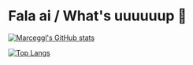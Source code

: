 # Fala ai / What's uuuuuup 👻

[![Marceggl's GitHub stats](https://github-readme-stats.vercel.app/api?username=Marceggl&hide=prs&show_icons=true&theme=transparent)](https://github.com/Marceggl/Marceggl/blob/main/README.md)

[![Top Langs](https://github-readme-stats.vercel.app/api/top-langs/?username=Marceggl)](https://github.com/Marceggl/github-readme-stats)
